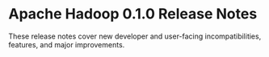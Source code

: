 # Apache Hadoop  0.1.0 Release Notes

These release notes cover new developer and user-facing incompatibilities, features, and major improvements.



